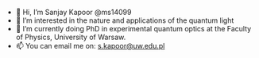 - 👋 Hi, I’m Sanjay Kapoor @ms14099
- 👀 I’m interested in the nature and applications of the quantum light
- 🌱 I’m currently doing PhD in experimental quantum optics at the Faculty of Physics, University of Warsaw.
- 📫 You can email me on: s.kapoor@uw.edu.pl

<!---
ms14099/ms14099 is a ✨ special ✨ repository because its `README.md` (this file) appears on your GitHub profile.
You can click the Preview link to take a look at your changes.
--->
